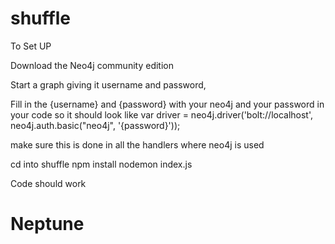 # shuffle

To Set UP

Download the Neo4j community edition

Start a graph giving it username and password, 

Fill in the {username} and {password} with your neo4j and your password in your code so it should look like var driver = neo4j.driver('bolt://localhost', neo4j.auth.basic("neo4j", '{password}'));

make sure this is done in all the handlers where neo4j is used

cd into shuffle
npm install
nodemon index.js

Code should work
# Neptune
